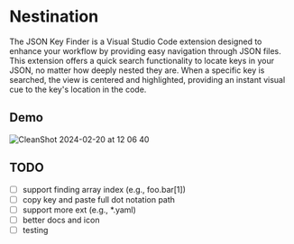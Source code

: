 # Nestination

The JSON Key Finder is a Visual Studio Code extension designed to enhance your workflow by providing easy navigation through JSON files. This extension offers a quick search functionality to locate keys in your JSON, no matter how deeply nested they are. When a specific key is searched, the view is centered and highlighted, providing an instant visual cue to the key's location in the code.

## Demo

![CleanShot 2024-02-20 at 12 06 40](https://github.com/unickhow/nestination/assets/22793771/9bf991a6-71d4-47a0-b2aa-1a5c283b2675)

## TODO

- [ ] support finding array index (e.g., foo.bar[1])
- [ ] copy key and paste full dot notation path
- [ ] support more ext (e.g., *.yaml)
- [ ] better docs and icon
- [ ] testing
